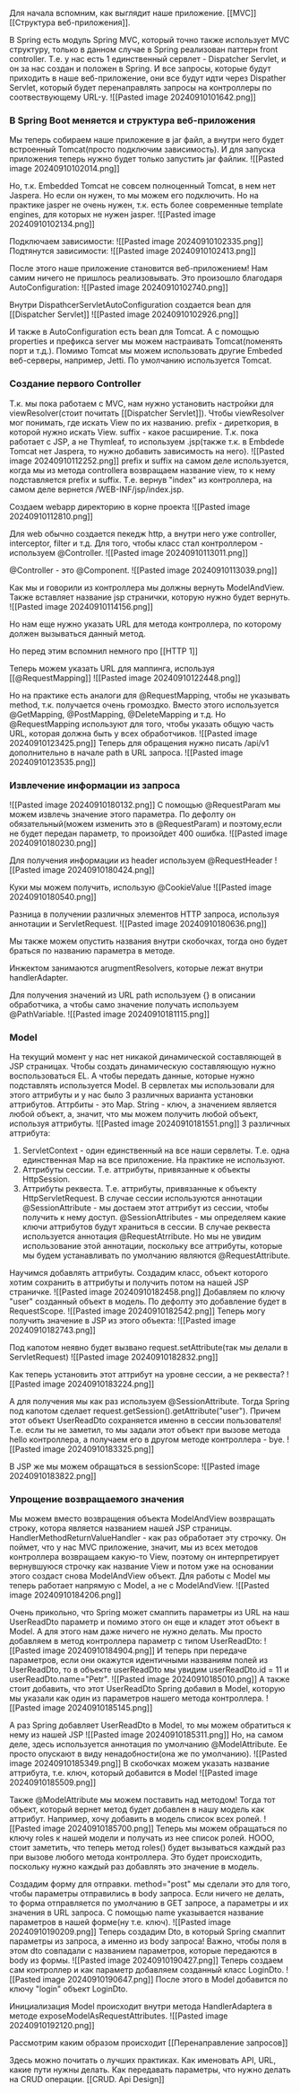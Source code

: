 Для начала вспомним, как выглядит наше приложение. [[MVC]]
[[Структура веб-приложения]].

В Spring есть модуль Spring MVC, который точно также использует MVC структуру, только в данном случае в Spring реализован паттерн front controller. Т.е. у нас есть 1 единственный сервлет - Dispatcher Servlet, и он за нас создан и положен в Spring. И все запросы, которые будут приходить в наше веб-приложение, они все будут идти через Dispather Servlet, который будет перенаправлять запросы на контроллеры по соотвествующему URL-у. 
![[Pasted image 20240910101642.png]]

### В Spring Boot меняется и структура веб-приложения
Мы теперь собираем наше приложение в jar файл, а внутри него будет встроенный Tomcat(просто подключим зависимость). И для запуска приложения теперь нужно будет только запустить jar файлик.
![[Pasted image 20240910102014.png]]

Но, т.к. Embedded Tomcat не совсем полноценный Tomcat, в нем нет Jaspera. Но если он нужен, то мы можем его подключить. Но на практике jasper не очень нужен, т.к. есть более современные template engines, для которых не нужен jasper.
![[Pasted image 20240910102134.png]]

Подключаем зависимости:
![[Pasted image 20240910102335.png]]
Подтянутся зависимости:
![[Pasted image 20240910102413.png]]

После этого наше приложение становится веб-приложением! Нам самим ничего не пришлось реализовывать. Это произошло благодаря AutoConfiguration:
![[Pasted image 20240910102740.png]]

Внутри DispathcerServletAutoConfiguration создается bean для [[Dispatcher Servlet]]
![[Pasted image 20240910102926.png]]

И также в AutoConfiguration есть bean для Tomcat. А с помощью properties и префикса server мы можем настраивать Tomcat(поменять порт и т.д.). Помимо Tomcat мы можем использовать другие Embeded веб-серверы, например, Jetti. По умолчанию используется Tomcat.

### Создание первого Controller
Т.к. мы пока работаем с MVC, нам нужно установить настройки для viewResolver(стоит почитать [[Dispatcher Servlet]]). Чтобы viewResolver мог понимать, где искать View по их названию. prefix - диреткория, в которой нужно искать View. suffix - какое расширение. Т.к. пока работает с JSP, а не Thymleaf, то используем .jsp(также т.к. в Embdede Tomcat нет Jaspera, то нужно добавить зависимость на него).
![[Pasted image 20240910112252.png]]
prefix и suffix на самом деле используется, когда мы из метода controllera возвращаем название view, то к нему подставляется prefix и suffix. Т.е. вернув "index" из контроллера, на самом деле вернется /WEB-INF/jsp/index.jsp.

Создаем webapp директорию в корне проекта
![[Pasted image 20240910112810.png]]

Для web обычно создается пекедж http, а внутри него уже controller, interceptor, filter и т.д. Для того, чтобы класс стал контроллером - используем @Controller.
![[Pasted image 20240910113011.png]]

@Controller - это @Component.
![[Pasted image 20240910113039.png]]

Как мы и говорили из контроллера мы должны вернуть ModelAndView. Также вставляет название jsp странички, которую нужно будет вернуть. 
![[Pasted image 20240910114156.png]]

Но нам еще нужно указать URL для метода контроллера, по которому должен вызываться данный метод.

Но перед этим вспомнил немного про [[HTTP 1]]

Теперь можем указать URL для маппинга, используя [[@RequestMapping]]
![[Pasted image 20240910122448.png]]

Но на практике есть аналоги для @RequestMapping, чтобы не указывать method, т.к. получается очень громоздко. Вместо этого используется @GetMapping, @PostMapping, @DeleteMapping и т.д.
Но @RequestMapping используют для того, чтобы указать общую часть URL, которая должна быть у всех обработчиков.
![[Pasted image 20240910123425.png]]
Теперь для обращения нужно писать /api/v1 дополнительно в начале path в URL запроса.
![[Pasted image 20240910123535.png]]

### Извлечение информации из запроса
![[Pasted image 20240910180132.png]]
С помощью @RequestParam мы можем извлечь значение этого параметра. По дефолту он обязательный(можем изменить это в @RequestParam) и поэтому,если не будет передан параметр, то произойдет 400 ошибка.
![[Pasted image 20240910180230.png]]

Для получения информации из header используем @RequestHeader
![[Pasted image 20240910180424.png]]

Куки мы можем получить, использую @CookieValue
![[Pasted image 20240910180540.png]]

Разница в получении различных элементов HTTP запроса, используя аннотации и ServletRequest.
![[Pasted image 20240910180636.png]]

Мы также можем опустить названия внутри скобочках, тогда оно будет браться по названию параметра в методе.

Инжектом занимаются arugmentResolvers, которые лежат внутри handlerAdapter.

Для получения значений из URL path используем {} в описании обработчика, а чтобы само значение получать используем @PathVariable.
![[Pasted image 20240910181115.png]]

### Model
На текущий момент у нас нет никакой динамической составляющей в JSP страницах. Чтобы создать динамическую составляющую нужно воспользоваться EL. А чтобы передать данные, которые нужно подставлять используется Model.
В сервлетах мы использовали для этого аттрибуты и у нас было 3 различных варианта установки аттрибутов. Аттрбиты - это Map. String - ключ, а значением является любой объект, а, значит, что мы можем получить любой объект, используя аттрибуты.
![[Pasted image 20240910181551.png]]
3 различных аттрибута:
1. ServletContext - один единственный на все наши сервлеты. Т.е. одна единственная Map на все приложение. На практике не используют.
2. Аттрибуты сессии. Т.е. аттрибуты, привязанные к объекты HttpSession.
3. Аттрибуты реквеста. Т.е. аттрибуты, привязанные к объекту HttpServletRequest.
В случае сессии используются аннотации @SessionAttribute - мы достаем этот аттрибут из сессии, чтобы получить к нему доступ. @SessionAttributes - мы определяем какие ключи аттрибутов будут храниться в сессии.
В случае реквеста используется аннотация @RequestAtrribute. Но мы не увидим использование этой аннотации, поскольку все аттрибуты, которые мы будем устанавливать по умолчанию являются @RequestAttribute.

Научимся добавлять аттрибуты. Создадим класс, объект которого хотим сохранить в аттрибуты и получить потом на нашей JSP страничке.
![[Pasted image 20240910182458.png]]
Добавляем по ключу "user" созданный объект в модель. По дефолту это добавление будет в RequestScope.
![[Pasted image 20240910182542.png]]
Теперь могу получить значение в JSP из этого объекта:
![[Pasted image 20240910182743.png]]

Под капотом неявно будет вызвано request.setAttribute(так мы делали в ServletRequest)
![[Pasted image 20240910182832.png]]

Как теперь установить этот аттрибут на уровне сессии, а не реквеста?
![[Pasted image 20240910183224.png]]

А для получения мы как раз используем @SessionAttribute. Тогда Spring под капотом сделает request.getSession().getAttribute("user"). Причем этот объект UserReadDto сохраняется именно в сессии пользователя! Т.е. если ты не заметил, то мы задали этот объект при вызове метода hello контроллера, а получаем его в другом методе контроллера - bye. 
![[Pasted image 20240910183325.png]]

В JSP же мы можем обращаться в sessionScope:
![[Pasted image 20240910183822.png]]

### Упрощение возвращаемого значения
Мы можем вместо возвращения объекта ModelAndView возвращать строку, котора является названием нашей JSP страницы. HandlerMethodReturnValueHandler - как раз обработает эту строчку. Он поймет, что у нас MVC приложение, значит, мы из всех методов контроллера возвращаем какую-то View, поэтому он интерпретирует вернувшуюся строчку как название View и потом уже на основании этого создаст снова ModelAndView объект. Для работы с Model мы теперь работает напрямую с Model, а не с ModelAndView.
![[Pasted image 20240910184206.png]]

Очень прикольно, что Spring может смаппить параметры из URL на наш UserReadDto параметр и помимо этого он еще и кладет этот объект в Model. А для этого нам даже ничего не нужно делать. Мы просто добавляем в метод контроллера параметр с типом UserReadDto:
![[Pasted image 20240910184904.png]]
И теперь при передаче параметров, если они окажутся идентичными названиям полей из UserReadDto, то в объекте userReadDto мы увидим userReadDto.id = 11 и userReadDto.name="Petr". 
![[Pasted image 20240910185010.png]]
А также стоит добавить, что этот UserReadDto Spring добавил в Model, которую мы указали как один из параметров нашего метода контроллера.
![[Pasted image 20240910185145.png]]

А раз Spring добавляет UserReadDto в Model, то мы можем обратиться к нему из нашей JSP
![[Pasted image 20240910185311.png]]
Но, на самом деле, здесь используется аннотация по умолчанию @ModelAttribute. Ее просто опускают в виду ненадобности(она же по умолчанию).
![[Pasted image 20240910185349.png]]
В скобочках можем указать название аттрибута, т.е. ключ, который добавится в Model
![[Pasted image 20240910185509.png]]

Также @ModelAttribute мы можем поставить над методом! Тогда тот объект, который вернет метод будет добавлен в нашу модель как аттрибут.
Например, хочу добавить в модель список всех ролей. 
![[Pasted image 20240910185700.png]]
Теперь мы можем обращаться по ключу roles к нашей модели и получать из нее список ролей. НООО, стоит заметить, что теперь метод roles() будет вызываться каждый раз при вызове любого метода контроллера. Это будет происходить, поскольку нужно каждый раз добавлять это значение в модель.

Создадим форму для отправки. method="post" мы сделали это для того, чтобы параметры отправились в body запроса. Если ничего не делать, то форма отправляется по умолчанию в GET запросе, а параметры и их значения в URL запроса. С помощью name указывается название параметров в нашей форме(ну т.е. ключ).
![[Pasted image 20240910190209.png]]
Теперь создадим Dto, в который Spring смаппит параметры из запроса, а именно из body запроса! Важно, чтобы поля в этом dto совпадали с названием параметров, которые передаются в body из формы.
![[Pasted image 20240910190427.png]]
Теперь создаем сам контроллер и как параметр добавляем созданный класс LoginDto.
![[Pasted image 20240910190647.png]]
После этого в Model добавится по ключу "login" объект LoginDto.

Инициализация Model происходит внутри метода HandlerAdaptera в методе exposeModelAsRequestAttributes.
![[Pasted image 20240910192120.png]]


Рассмотрим каким образом происходит [[Перенаправление запросов]]

Здесь можно почитать о лучших практиках. Как именовать API, URL, какие пути нужны делать. Как передавать параметры, что нужно делать на CRUD операции.
[[CRUD. Api Design]]

